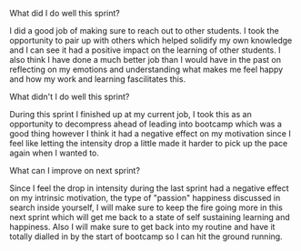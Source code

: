 What did I do well this sprint?

I did a good job of making sure to reach out to other students. I took the opportunity to pair up with others which helped solidify my own knowledge
and I can see it had a positive impact on the learning of other students. I also think I have done a much better job than I would have in the past
on reflecting on my emotions and understanding what makes me feel happy and how my work and learning fascilitates this.

What didn't I do well this sprint?

During this sprint I finished up at my current job, I took this as an opportunity to decompress ahead of leading into bootcamp which was a good thing
however I think it had a negative effect on my motivation since I feel like letting the intensity drop a little made it harder to pick up the pace again
when I wanted to.

What can I improve on next sprint?

Since I feel the drop in intensity during the last sprint had a negative effect on my intrinsic motivation, the type of "passion" happiness discussed in
search inside yourself, I will make sure to keep the fire going more in this next sprint which will get me back to a state of self sustaining learning
and happiness. Also I will make sure to get back into my routine and have it totally dialled in by the start of bootcamp so I can hit the ground running.